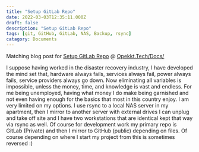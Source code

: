 ```yaml
---
title: "Setup GitLab Repo"
date: 2022-03-03T12:35:11.000Z
draft: false
description: "Setup GitLab Repo"
tags: [git, GitHub, GitLab, NAS, Backup, rsync]
catagory: Documents
---
```


Matching blog post for [Setup GitLab Repo](/docs/server/setuprepo) @ [Opekkt.Tech/Docs/](/docs/)

I suppose having worked in the disaster recovery industry, I have developed the mind set that, hardware always fails, services always fail, power always fails, service providers always go down. Now eliminating all variables is impossible, unless the money, time, and knowledge is vast and endless. For me being unemployed, having what money I do make being garnished and not even having enough for the basics that most in this country enjoy. I am very limited on my options. I use rsync to a local NAS server in my apartment, then I mirror to another server with external drives I can unplug and take off site and I have two workstations that are identical kept that way via rsync as well. Of course for development work my primary repo is GitLab (Private) and then I mirror to GitHub (public) depending on files. Of course depending on where I start my project from this is sometimes reversed :)
